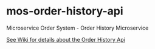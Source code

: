 # mos-order-history-api
Microservice Order System - Order History Microservice

[See Wiki for details about the Order History Api](https://github.com/HammerheadShark666/mos-order-history-api/wiki) 
